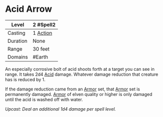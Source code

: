 # Acid Arrow

| Level    | 2 #Spell2                                        |
| -------- | ------------------------------------------------ |
| Casting  | 1 [Action](../../../../Game%20Procedures/Action.md) |
| Duration | None                                             |
| Range    | 30 feet                                          |
| Domains  | #Earth                                           |

An especially corrosive bolt of acid shoots forth at a target you can see in range. It takes 2d4 [Acid](../../../../Damage%20Types/Acid.md) damage. Whatever damage reduction that creature has is reduced by 1.

If the damage reduction came from an [Armor](../../../../Items/Equipment/Armor.md) set, that [Armor](../../../../Items/Equipment/Armor.md) set is permanently damaged. [Armor](../../../../Items/Equipment/Armor.md) of elven quality or higher is only damaged until the acid is washed off with water.

*Upcast: Deal an additional 1d4 damage per spell level.*